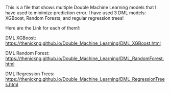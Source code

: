 This is a file that shows multiple Double Machine Learning models that I have used to 
minimize prediction error. I have used 3 DML models: XGBoost, Random Forests, and regular regression trees!

Here are the Link for each of them!:

DML XGBoost: https://thenickng.github.io/Double_Machine_Learning/DML_XGBoost.html

DML Random Forest: https://thenickng.github.io/Double_Machine_Learning/DML_RandomForest.html

DML Regression Trees: https://thenickng.github.io/Double_Machine_Learning/DML_RegressionTrees.html